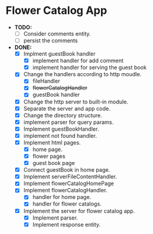 # Flower Catalog App

- **TODO:**
  - [ ] Consider comments entity.
  - [ ] persist the comments

- **DONE:**
  - [x] Implment guestBook handler
    - [x] implement handler for add comment
    - [x] implement handler for serving the guest book
  - [x] Change the handlers according to http moudle.
    - [x] fileHandler
    - [x] ~~flowerCatalogHandler~~
    - [x] guestBook handler
  - [x] Change the http server to built-in module.
  - [x] Separate the server and app code.
  - [x] Change the directory structure.
  - [x] implement parser for query params.
  - [x] Implement guestBookHandler.
  - [x] implement not found handler.
  - [x] Implement html pages.
    - [x] home page.
    - [x] flower pages
    - [x] guest book page
  - [x] Connect guestBook in home page.
  - [x] Implement serverFileContentHandler.
  - [x] Implement flowerCatalogHomePage
  - [x] Implement flowerCatalogHandler.
    - [x] handler for home page.
    - [x] handler for flower catalogs.
  - [x] Implement the server for flower catalog app.
    - [x] Implement parser.
    - [x] Implement response entity.